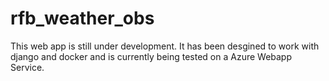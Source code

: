 # rfb_weather_obs
 
This web app is still under development.  It has been desgined to work with django and docker and is currently being tested on a Azure Webapp Service.
